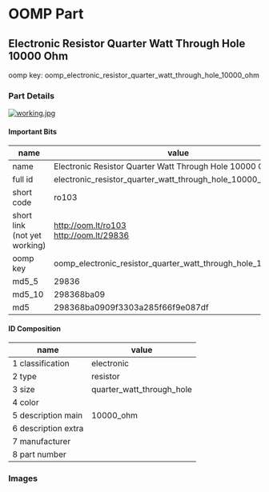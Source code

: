 # OOMP Part  
## Electronic Resistor Quarter Watt Through Hole 10000 Ohm  
  
oomp key: oomp_electronic_resistor_quarter_watt_through_hole_10000_ohm  
  
### Part Details  
  
[![working.jpg](working_600.jpg)](working.jpg)  
  
#### Important Bits  
| name | value | 
| --- | --- | 
| name | Electronic Resistor Quarter Watt Through Hole 10000 Ohm | 
| full id | electronic_resistor_quarter_watt_through_hole_10000_ohm | 
| short code | ro103 | 
| short link<br>(not yet working) | http://oom.lt/ro103<br>http://oom.lt/29836 | 
| oomp key | oomp_electronic_resistor_quarter_watt_through_hole_10000_ohm | 
| md5_5 | 29836 | 
| md5_10 | 298368ba09 | 
| md5 | 298368ba0909f3303a285f66f9e087df | 
#### ID Composition  
| name | value | 
| --- | --- | 
| 1 classification | electronic | 
| 2 type | resistor | 
| 3 size | quarter_watt_through_hole | 
| 4 color |  | 
| 5 description main | 10000_ohm | 
| 6 description extra |  | 
| 7 manufacturer |  | 
| 8 part number |  | 
### Images  
